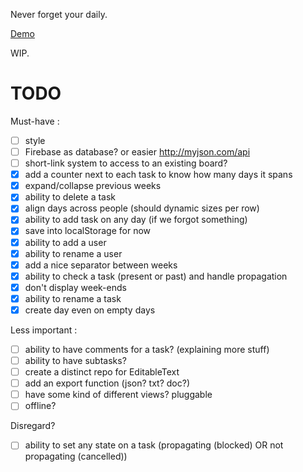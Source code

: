 Never forget your daily.

[Demo](http://chtefi.github.io/scrum-daily/)

WIP.

# TODO

Must-have :

- [ ] style
- [ ] Firebase as database? or easier http://myjson.com/api
- [ ] short-link system to access to an existing board?
- [x] add a counter next to each task to know how many days it spans
- [x] expand/collapse previous weeks
- [x] ability to delete a task
- [x] align days across people (should dynamic sizes per row)
- [x] ability to add task on any day (if we forgot something)
- [x] save into localStorage for now
- [x] ability to add a user
- [x] ability to rename a user
- [x] add a nice separator between weeks
- [x] ability to check a task (present or past) and handle propagation 
- [x] don't display week-ends
- [x] ability to rename a task
- [x] create day even on empty days

Less important :

- [ ] ability to have comments for a task? (explaining more stuff)
- [ ] ability to have subtasks?
- [ ] create a distinct repo for EditableText
- [ ] add an export function (json? txt? doc?)
- [ ] have some kind of different views? pluggable
- [ ] offline?

Disregard?

- [ ] ability to set any state on a task (propagating (blocked) OR not propagating (cancelled))
